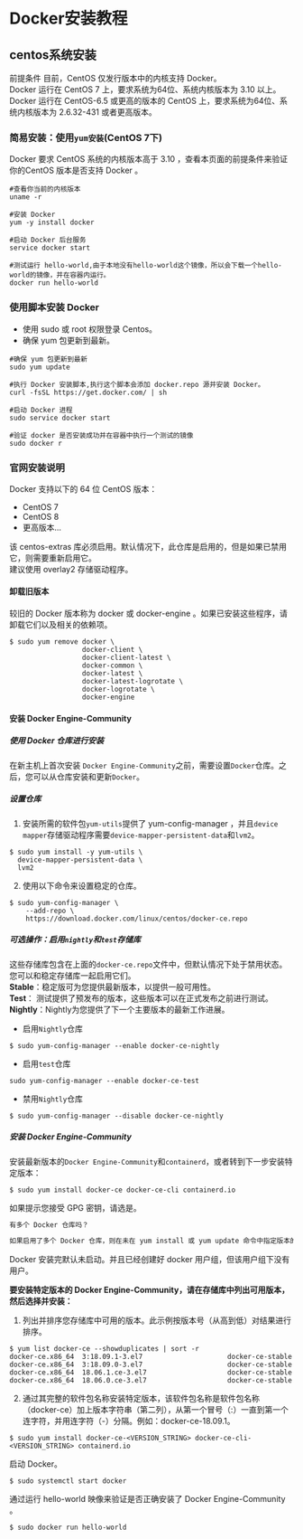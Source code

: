 # Docker安装教程
## centos系统安装
前提条件
目前，CentOS 仅发行版本中的内核支持 Docker。  
Docker 运行在 CentOS 7 上，要求系统为64位、系统内核版本为 3.10 以上。  
Docker 运行在 CentOS-6.5 或更高的版本的 CentOS 上，要求系统为64位、系统内核版本为 2.6.32-431 或者更高版本。  
### 简易安装：使用`yum安装`(CentOS 7下)
Docker 要求 CentOS 系统的内核版本高于 3.10 ，查看本页面的前提条件来验证你的CentOS 版本是否支持 Docker 。
```shell
#查看你当前的内核版本
uname -r

#安装 Docker
yum -y install docker

#启动 Docker 后台服务
service docker start

#测试运行 hello-world,由于本地没有hello-world这个镜像，所以会下载一个hello-world的镜像，并在容器内运行。
docker run hello-world
```
### 使用脚本安装 Docker
* 使用 sudo 或 root 权限登录 Centos。
* 确保 yum 包更新到最新。

```shell
#确保 yum 包更新到最新
sudo yum update

#执行 Docker 安装脚本,执行这个脚本会添加 docker.repo 源并安装 Docker。
curl -fsSL https://get.docker.com/ | sh

#启动 Docker 进程
sudo service docker start

#验证 docker 是否安装成功并在容器中执行一个测试的镜像
sudo docker r
```
### 官网安装说明
Docker 支持以下的 64 位 CentOS 版本：  
* CentOS 7
* CentOS 8
* 更高版本...  

该 centos-extras 库必须启用。默认情况下，此仓库是启用的，但是如果已禁用它，则需要重新启用它。  
建议使用 overlay2 存储驱动程序。

#### 卸载旧版本
较旧的 Docker 版本称为 docker 或 docker-engine 。如果已安装这些程序，请卸载它们以及相关的依赖项。
```shell
$ sudo yum remove docker \
                  docker-client \
                  docker-client-latest \
                  docker-common \
                  docker-latest \
                  docker-latest-logrotate \
                  docker-logrotate \
                  docker-engine
```
#### 安装 Docker Engine-Community
##### 使用 Docker 仓库进行安装
在新主机上首次安装 `Docker Engine-Community`之前，需要设置`Docker`仓库。之后，您可以从仓库安装和更新`Docker`。
##### 设置仓库

1. 安装所需的软件包`yum-utils`提供了 yum-config-manager ，并且`device mapper`存储驱动程序需要`device-mapper-persistent-data`和`lvm2`。  

```shell
$ sudo yum install -y yum-utils \
  device-mapper-persistent-data \
  lvm2
```
2. 使用以下命令来设置稳定的仓库。

```shell
$ sudo yum-config-manager \
    --add-repo \
    https://download.docker.com/linux/centos/docker-ce.repo
```
##### 可选操作：启用`nightly`和`test`存储库
这些存储库包含在上面的`docker-ce.repo`文件中，但默认情况下处于禁用状态。 您可以和稳定存储库一起启用它们。   
**Stable**：稳定版可为您提供最新版本，以提供一般可用性。  
**Test**： 测试提供了预发布的版本，这些版本可以在正式发布之前进行测试。  
**Nightly**：Nightly为您提供了下一个主要版本的最新工作进展。  

* 启用`Nightly`仓库

```shell
$ sudo yum-config-manager --enable docker-ce-nightly
```
* 启用`test`仓库

```shell
sudo yum-config-manager --enable docker-ce-test
```
* 禁用`Nightly`仓库

```shell
$ sudo yum-config-manager --disable docker-ce-nightly
```
##### 安装 Docker Engine-Community
安装最新版本的`Docker Engine-Community`和`containerd`，或者转到下一步安装特定版本：
```shell
$ sudo yum install docker-ce docker-ce-cli containerd.io
```
如果提示您接受 GPG 密钥，请选是。
```txt
有多个 Docker 仓库吗？

如果启用了多个 Docker 仓库，则在未在 yum install 或 yum update 命令中指定版本的情况下，进行的安装或更新将始终安装最高版本，这可能不适合您的稳定性需求。
```

Docker 安装完默认未启动。并且已经创建好 docker 用户组，但该用户组下没有用户。  

**要安装特定版本的 Docker Engine-Community，请在存储库中列出可用版本，然后选择并安装：**

1. 列出并排序您存储库中可用的版本。此示例按版本号（从高到低）对结果进行排序。

```shell
$ yum list docker-ce --showduplicates | sort -r
docker-ce.x86_64  3:18.09.1-3.el7                     docker-ce-stable
docker-ce.x86_64  3:18.09.0-3.el7                     docker-ce-stable
docker-ce.x86_64  18.06.1.ce-3.el7                    docker-ce-stable
docker-ce.x86_64  18.06.0.ce-3.el7                    docker-ce-stable
```
2. 通过其完整的软件包名称安装特定版本，该软件包名称是软件包名称（docker-ce）加上版本字符串（第二列），从第一个冒号（:）一直到第一个连字符，并用连字符（-）分隔。例如：docker-ce-18.09.1。

```shell
$ sudo yum install docker-ce-<VERSION_STRING> docker-ce-cli-<VERSION_STRING> containerd.io
```
启动 Docker。
```shell
$ sudo systemctl start docker
```
通过运行 hello-world 映像来验证是否正确安装了 Docker Engine-Community 。
```shell
$ sudo docker run hello-world
```
